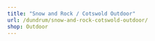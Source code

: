 ```yaml
---
title: "Snow and Rock / Cotswold Outdoor"
url: /dundrum/snow-and-rock-cotswold-outdoor/
shop: Outdoor
---
```

